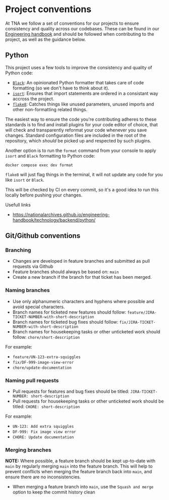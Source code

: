 # Project conventions

At TNA we follow a set of conventions for our projects to ensure consistency and quality across our codebases. These can be found in our [Engineering handbook](https://nationalarchives.github.io/engineering-handbook/) and should be followed when contributing to the project, as well as the guidance below.

## Python

This project uses a few tools to improve the consistency and quality of Python code:

- [`Black`](https://black.readthedocs.io/en/stable/): An opinionated Python formatter that takes care of code formatting (so we don't have to think about it).
- [`isort`](https://pycqa.github.io/isort/): Ensures that import statements are ordered in a consistant way accross the project.
- [`flake8`](https://flake8.pycqa.org/en/stable/): Catches things like unused parameters, unused imports and other non-formatting related things.

The easiest way to ensure the code you're contributing adheres to these standards is to find and install plugins for your code editor of choice, that will check and transparently reformat your code whenever you save changes. Standard configuration files are included in the root of the repository, which _should_ be picked up and respected by such plugins.

Another option is to run the `format` command from your console to apply `isort` and `Black` formatting to Python code:

```console
docker compose exec dev format
```

`flake8` will just flag things in the terminal, it will not update any code for you like `isort` or `Black`.

This will be checked by CI on every commit, so it's a good idea to run this locally before pushing your changes.

Usefull links

- <https://nationalarchives.github.io/engineering-handbook/technology/backend/python/>

## Git/Github conventions

### Branching

- Changes are developed in feature branches and submitted as pull requests via Github
- Feature branches should always be based on: `main`
- Create a new branch if the branch for that ticket has been merged.

### Naming branches

- Use only alphanumeric characters and hyphens where possible and avoid special characters.
- Branch names for ticketed new features should follow: `feature/JIRA-TICKET-NUMBER-with-short-description`
- Branch names for ticketed bug fixes should follow: `fix/JIRA-TICKET-NUMBER-with-short-description`
- Branch names for housekeeping tasks or other unticketed work should follow: `chore/short-description`

For example:

- `feature/UN-123-extra-squiggles`
- `fix/DF-999-image-view-error`
- `chore/update-documentation`

### Naming pull requests

- Pull requests for features and bug fixes should be titled: `JIRA-TICKET-NUMBER: short-description`
- Pull requests for housekeeping tasks or other unticketed work should be titled: `CHORE: short-description`

For example:

- `UN-123: Add extra squiggles`
- `DF-999: Fix image view error`
- `CHORE: Update documentation`

### Merging branches

**NOTE:** Where possible, a feature branch should be kept up-to-date with `main` by regularly merging `main` into the feature branch. This will help to prevent conflicts when merging the feature branch back into `main`, and ensure there are no inconsistencies.

- When merging a feature branch into `main`, use the `Squash and merge` option to keep the commit history clean
